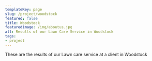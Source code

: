 ```yaml
---
templateKey: page
slug: /project/woodstock
featured: false
title: Woodstock
featuredimage: /img/aboutus.jpg
alt: Results of our Lawn Care Service in Woodstock
tags:
- project
---
```

These are the results of our Lawn care service at a client in Woodstock


